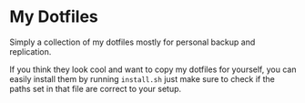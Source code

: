 # My Dotfiles

Simply a collection of my dotfiles mostly for personal backup and replication.

If you think they look cool and want to copy my dotfiles for yourself, 
you can easily install them by running `install.sh` just make sure to check if the paths
set in that file are correct to your setup.
